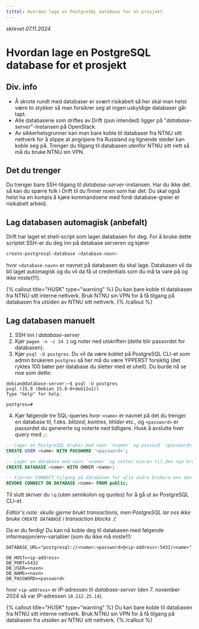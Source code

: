 ```yaml
---
tittel: Hvordan lage en PostgreSQL database for et prosjekt
---
```


_skrevet 07.11.2024_

# Hvordan lage en PostgreSQL database for et prosjekt

## Div. info

- Å skrote rundt med databaser er svært risikabelt så her skal man helst være to stykker så man forsikrer seg at ingen uskyldige databaser går tapt.
- Alle databasene som driftes av Drift (pun intended) ligger på "_database-server_"-instansen på OpenStack.
- Av sikkerhetsgrunner kan man bare koble til databaser fra NTNU sitt nettverk for å slippe at angripere fra Russland og lignende steder kan koble seg på. Trenger du tilgang til databasen utenfor NTNU sitt nett så må du bruke NTNU sin VPN.

## Det du trenger

Du trenger bare SSH-tilgang til _database-server_-instansen. Har du ikke det så kan du spørre folk i Drift til du finner noen som har det. Du skal også helst ha en kompis å kjøre kommandoene med fordi database-greier er risikabelt arbeid.

## Lag databasen automagisk (anbefalt)

Drift har laget et shell-script som lager databasen for deg. For å bruke dette scriptet SSH-er du deg inn på database serveren og kjører

```bash
create-postgresql-database <database-navn>
```

hvor `<database-navn>` er navnet på databasen du skal lage. Databasen vil da bli laget automagisk og du vil da få ut credentials som du må ta vare på og ikke miste(!!!).

{% callout title="HUSK" type="warning" %}
Du kan bare koble til databasen fra NTNU sitt interne nettverk. Bruk NTNU sin VPN for å få tilgang på databasen fra utsiden av NTNU sitt nettverk.
{% /callout %}

## Lag databasen manuelt

1. SSH inn i _database-server_
2. Kjør `pwgen -n -c 24 1` og noter ned utskriften (dette blir passordet for databasen).
3. Kjør `psql -U postgres`. Du vil da være koblet på PostgreSQL CLI-et som admin brukeren `postgres` så her må du være YPPERST forsiktig (det ryktes 100 bøter per database du sletter med et uhell). Du burde nå se noe som dette:

```placeholder
debian@database-server:~$ psql -U postgres
psql (15.8 (Debian 15.8-0+deb12u1))
Type "help" for help.

postgres=#
```

4. Kjør følgende tre SQL-queries hvor `<name>` er navnet på det du trenger en database til, f.eks. _blitzed_, _kontres_, _tihlder_ etc., og `<password>` er passordet du genererte og noterte ned tidligere. Husk å avslutte hver query med `;`:

```sql
-- Lager en PostgreSQL bruker med navn `<name>` og passord `<password>`.
CREATE USER <name> WITH PASSWORD '<password>';

-- Lager en database med navn `<name>` og setter eieren til den nye brukeren.
CREATE DATABASE <name> WITH OWNER <name>;

-- Fjerner CONNECT tilgang på databasen for alle andre brukere enn den nye brukeren.
REVOKE CONNECT ON DATABASE <name> FROM public;
```

Til slutt skriver du `\q` (uten semikolon og quotes) for å gå ut av PostgreSQL CLI-et.

_Editor's note: skulle gjerne brukt transactions, men PostgreSQL lar oss ikke bruke `CREATE DATABASE` i transaction blocks :(_

Da er du ferdig! Du kan nå koble deg til databasen med følgende informasjon/env-variabler (som du ikke må miste!!):

```env
DATABASE_URL="postgresql://<name>:<password>@<ip-address>:5432/<name>"

DB_HOST=<ip-address>
DB_PORT=5432
DB_USER=<navn>
DB_NAME=<navn>
DB_PASSWORD=<password>
```

hvor `<ip-address>` er IP-adressen til _database-server_ (den 7. november 2024 så var IP-adressen `10.212.25.14`).

{% callout title="HUSK" type="warning" %}
Du kan bare koble til databasen fra NTNU sitt interne nettverk. Bruk NTNU sin VPN for å få tilgang på databasen fra utsiden av NTNU sitt nettverk.
{% /callout %}
